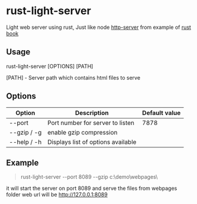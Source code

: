 # rust-light-server
Light web server using rust, Just like node [http-server](https://www.npmjs.com/package/http-server) from example of [rust book](https://doc.rust-lang.org/book/ch20-00-final-project-a-web-server.html)

## Usage
rust-light-server [OPTIONS] [PATH]

[PATH] - Server path which contains html files to serve

## Options
| Option | Description | Default value
| --- | --- | ---
| --port | Port number for server to listen | 7878
| --gzip / -g | enable gzip compression | |
| --help / -h | Displays list of options available  

## Example 
> rust-light-server --port 8089 --gzip c:\demo\webpages\


it will start the server on port 8089 and serve the files from webpages folder
web url will be http://127.0.0.1:8089